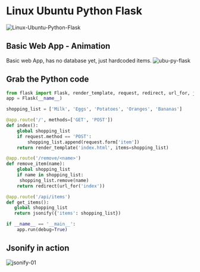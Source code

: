 # Linux Ubuntu Python Flask
![Linux-Ubuntu-Python-Flask](https://github.com/danielurra/linux-ubuntu-python-flask/assets/51704179/46106143-fe2b-40b0-b281-95c582303e64)


## Basic Web App - Animation
Basic web App, has no database yet, just hardcoded items.
![ubu-py-flask](https://github.com/danielurra/linux-ubuntu-python-flask/assets/51704179/79b9db9a-d654-448b-819e-5672e2b9e1fc)

## Grab the Python code
```python
from flask import Flask, render_template, request, redirect, url_for, jsonify
app = Flask(__name__)

shopping_list = ['Milk', 'Eggs', 'Potatoes', 'Oranges', 'Bananas']

@app.route('/', methods=['GET', 'POST'])
def index():
    global shopping_list
    if request.method == 'POST':
        shopping_list.append(request.form['item'])
    return render_template('index.html', items=shopping_list)

@app.route('/remove/<name>')
def remove_item(name):
    global shopping_list
    if name in shopping_list:
     shopping_list.remove(name)
    return redirect(url_for('index'))

@app.route('/api/items')
def get_items():
   global shopping_list
   return jsonify({'items': shopping_list})

if __name__ == '__main__':
    app.run(debug=True)
```
## Jsonify in action
![jsonify-01](https://github.com/danielurra/linux-ubuntu-python-flask/assets/51704179/b6897942-6b08-4b62-8307-60aa542f4cc2)

